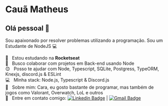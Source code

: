 # Cauã Matheus

## Olá pessoal 👋
Sou apaixonado por resolver problemas utilizando a programação.
Sou um Estudante de NodeJS :computer:

 :rocket:  &nbsp; Estou estudando na **Rocketseat**
 <br/> :purple_heart: &nbsp; Busco colaborar com projetos em Back-end usando Node
 <br/> :blush: &nbsp; Posso te ajudar com Node, Typescript, SQLite, Postgress, TypeORM, Knexjs, discord.js & ESLint
 <br/> :computer: &nbsp; Minha stack: Node.js, Typescript & Discord.js
 <br/> 💬  &nbsp; Sobre mim: Cara, eu gosto bastante de programar, mas também de jogos como Valorant, Overwatch, LoL e outros
 <br/> :email: &nbsp; Entre em contato comigo: [![Linkedin Badge](https://img.shields.io/badge/-CauãMatheus-blue?style=flat-square&logo=Linkedin&logoColor=white&link=https://www.linkedin.com/in/cauã-matheus-alves-corrêa-28a9621a5/)](https://www.linkedin.com/in/cauã-matheus-alves-corrêa-28a9621a5/) 
| 
[![Gmail Badge](https://img.shields.io/badge/-caua10000@gmail.com-c14438?style=flat-square&logo=Gmail&logoColor=white)](mailto:caua10000@gmail.com)
